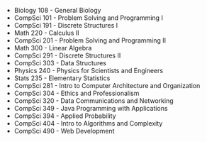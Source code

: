 - Biology 108 - General Biology
- CompSci 101 - Problem Solving and Programming I
- CompSci 191 - Discrete Structures I
- Math 220 - Calculus II
- CompSci 201 - Problem Solving and Programming II
- Math 300 - Linear Algebra
- CompSci 291 - Discrete Structures II
- CompSci 303 - Data Structures
- Physics 240 - Physics for Scientists and Engineers
- Stats 235 - Elementary Statistics
- CompSci 281 - Intro to Computer Architecture and Organization
- CompSci 304 - Ethics and Professionalism
- CompSci 320 - Data Communications and Networking
- CompSci 349 - Java Programming with Applications
- CompSci 394 - Applied Probability
- CompSci 404 - Intro to Algorithms and Complexity
- CompSci 490 - Web Development
